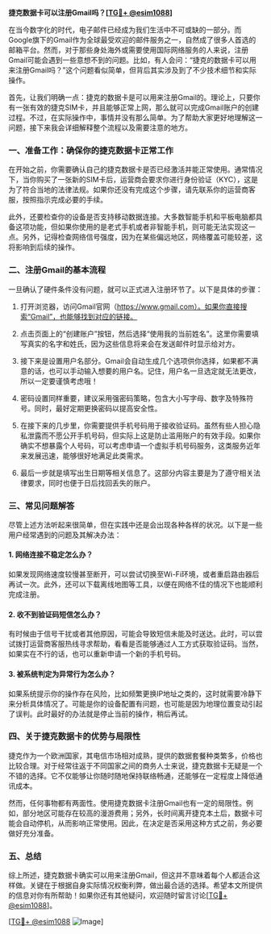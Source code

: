 **捷克数据卡可以注册Gmail吗？[[TG💪+ @esim1088](https://t.me/s/esim1088)]**

在当今数字化的时代，电子邮件已经成为我们生活中不可或缺的一部分。而Google旗下的Gmail作为全球最受欢迎的邮件服务之一，自然成了很多人首选的邮箱平台。然而，对于那些身处海外或需要使用国际网络服务的人来说，注册Gmail可能会遇到一些意想不到的问题。比如，有人会问：“捷克的数据卡可以用来注册Gmail吗？”这个问题看似简单，但背后其实涉及到了不少技术细节和实际操作。

首先，让我们明确一点：捷克的数据卡是可以用来注册Gmail的。理论上，只要你有一张有效的捷克SIM卡，并且能够正常上网，那么就可以完成Gmail账户的创建过程。不过，在实际操作中，事情并没有那么简单。为了帮助大家更好地理解这一问题，接下来我会详细解释整个流程以及需要注意的地方。

### **一、准备工作：确保你的捷克数据卡正常工作**

在开始之前，你需要确认自己的捷克数据卡是否已经激活并能正常使用。通常情况下，当你购买了一张新的SIM卡后，运营商会要求你进行身份验证（KYC），这是为了符合当地的法律法规。如果你还没有完成这个步骤，请先联系你的运营商客服，按照指示完成必要的手续。

此外，还要检查你的设备是否支持移动数据连接。大多数智能手机和平板电脑都具备这项功能，但如果你使用的是老式手机或者非智能手机，则可能无法实现这一点。另外，记得检查网络信号强度，因为在某些偏远地区，网络覆盖可能较差，这将影响到后续的操作。

### **二、注册Gmail的基本流程**

一旦确认了硬件条件没有问题，就可以正式进入注册环节了。以下是具体的步骤：

1. 打开浏览器，访问Gmail官网（https://www.gmail.com）。如果你直接搜索“Gmail”，也能够找到对应的链接。
   
2. 点击页面上的“创建账户”按钮，然后选择“使用我的当前姓名”。这里你需要填写真实的名字和姓氏，因为这些信息将来会在发送邮件时显示给对方。

3. 接下来是设置用户名部分。Gmail会自动生成几个选项供你选择，如果都不满意的话，也可以手动输入想要的用户名。记住，用户名一旦选定就无法更改，所以一定要谨慎考虑哦！

4. 密码设置同样重要，建议采用强密码策略，包含大小写字母、数字及特殊符号。同时，最好定期更换密码以提高安全性。

5. 在接下来的几步里，你需要提供手机号码用于接收验证码。虽然有些人担心隐私泄露而不愿公开手机号码，但实际上这是防止滥用账户的有效手段。如果你确实不想暴露个人号码，可以考虑申请一个虚拟手机号码服务，这类服务近年来发展迅速，能够很好地满足此类需求。

6. 最后一步就是填写出生日期等相关信息了。这部分内容主要是为了遵守相关法律要求，同时也便于日后找回丢失的账户。

### **三、常见问题解答**

尽管上述方法听起来很简单，但在实践中还是会出现各种各样的状况。以下是一些用户经常遇到的问题及其解决办法：

#### 1. 网络连接不稳定怎么办？
如果发现网络速度较慢甚至断开，可以尝试切换至Wi-Fi环境，或者重启路由器后再试一次。此外，还可以下载离线地图等工具，以便在网络不佳的情况下也能顺利完成注册。

#### 2. 收不到验证码短信怎么办？
有时候由于信号干扰或者其他原因，可能会导致短信未能及时送达。此时，可以尝试拨打运营商客服热线寻求帮助，看看是否能够通过人工方式获取验证码。当然，如果实在不行的话，也可以重新申请一个新的手机号码。

#### 3. 被系统判定为异常行为怎么办？
如果系统提示你的操作存在风险，比如频繁更换IP地址之类的，这时就需要冷静下来分析具体情况了。可能是你的设备配置有问题，也可能是因为地理位置变动引起了误判。此时最好的办法就是停止当前的操作，稍后再试。

### **四、关于捷克数据卡的优势与局限性**

捷克作为一个欧洲国家，其电信市场相对成熟，提供的数据套餐种类繁多，价格也比较合理。对于经常往返于不同国家之间的商务人士来说，捷克数据卡无疑是一个不错的选择。它不仅能够让你随时随地保持联络畅通，还能够在一定程度上降低通讯成本。

然而，任何事物都有两面性。使用捷克数据卡注册Gmail也有一定的局限性。例如，部分地区可能存在较高的漫游费用；另外，长时间离开捷克本土后，数据卡可能会自动停机，从而影响正常使用。因此，在决定是否采用这种方式之前，务必要做好充分准备。

### **五、总结**

综上所述，捷克数据卡确实可以用来注册Gmail，但这并不意味着每个人都适合这样做。关键在于根据自身实际情况权衡利弊，做出最合适的选择。希望本文所提供的信息对你有所帮助！如果你还有其他疑问，欢迎随时留言讨论[[TG💪+ @esim1088](https://t.me/s/esim1088)]。

[[TG💪+ @esim1088](https://t.me/s/esim1088) ![Image](https://i.postimg.cc/4NQfJmqS/Snipaste-2025-05-13-00-14-12.png)]
